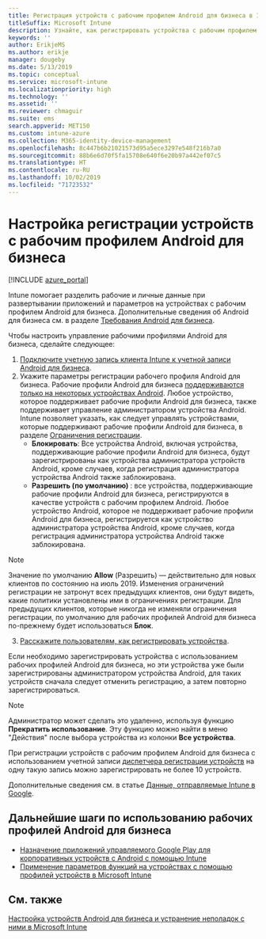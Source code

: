 ```yaml
---
title: Регистрация устройств с рабочим профилем Android для бизнеса в Intune
titleSuffix: Microsoft Intune
description: Узнайте, как регистрировать устройства с рабочим профилем Android для бизнеса в Intune.
keywords: ''
author: ErikjeMS
ms.author: erikje
manager: dougeby
ms.date: 5/13/2019
ms.topic: conceptual
ms.service: microsoft-intune
ms.localizationpriority: high
ms.technology: ''
ms.assetid: ''
ms.reviewer: chmaguir
ms.suite: ems
search.appverid: MET150
ms.custom: intune-azure
ms.collection: M365-identity-device-management
ms.openlocfilehash: 8c447b6b21021573d95a5ece3297e548f216b7a0
ms.sourcegitcommit: 88b6e6d70f5fa15708e640f6e20b97a442ef07c5
ms.translationtype: HT
ms.contentlocale: ru-RU
ms.lasthandoff: 10/02/2019
ms.locfileid: "71723532"
---
```

# <a name="set-up-enrollment-of-android-enterprise-work-profile-devices"></a>Настройка регистрации устройств с рабочим профилем Android для бизнеса

[!INCLUDE [azure_portal](../includes/azure_portal.md)]

Intune помогает разделить рабочие и личные данные при развертывании приложений и параметров на устройствах с рабочим профилем Android для бизнеса. Дополнительные сведения об Android для бизнеса см. в разделе [Требования Android для бизнеса](https://support.google.com/work/android/answer/6174145?hl=en&ref_topic=6151012).

Чтобы настроить управление рабочими профилями Android для бизнеса, сделайте следующее:

1. [Подключите учетную запись клиента Intune к учетной записи Android для бизнеса](connect-intune-android-enterprise.md).
2. Укажите параметры регистрации рабочего профиля Android для бизнеса. Рабочие профили Android для бизнеса [поддерживаются только на некоторых устройствах Android](https://support.google.com/work/android/answer/6174145?hl=en&ref_topic=6151012%20style=%22target=new_window%22). Любое устройство, которое поддерживает рабочие профили Android для бизнеса, также поддерживает управление администратором устройства Android. Intune позволяет указать, как следует управлять устройствами, которые поддерживают рабочие профили Android для бизнеса, в разделе [Ограничения регистрации](enrollment-restrictions-set.md).
    - **Блокировать**:  Все устройства Android, включая устройства, поддерживающие рабочие профили Android для бизнеса, будут зарегистрированы как устройства администратора устройств Android, кроме случаев, когда регистрация администратора устройства Android также заблокирована. 
    - **Разрешить (по умолчанию)** : все устройства, поддерживающие рабочие профили Android для бизнеса, регистрируются в качестве устройств с рабочим профилем Android. Любое устройство Android, которое не поддерживает рабочие профили Android для бизнеса, регистрируется как устройство администратора устройства Android, кроме случаев, когда регистрация администратора устройства Android также заблокирована. 
> [!NOTE]
> Значение по умолчанию **Allow** (Разрешить) — действительно для новых клиентов по состоянию на июль 2019. Изменения ограничений регистрации не затронут всех предыдущих клиентов, они будут видеть, какие политики установлены ими в ограничениях регистрации. Для предыдущих клиентов, которые никогда не изменяли ограничения регистрации, по умолчанию для рабочих профилей Android для бизнеса по-прежнему будет использоваться **Блок**.

3. [Расскажите пользователям, как регистрировать устройства](/intune-user-help/create-a-work-profile-and-enroll-your-device-in-intune-android).  

Если необходимо зарегистрировать устройства с использованием рабочих профилей Android для бизнеса, но эти устройства уже были зарегистрированы администратором устройства Android, для таких устройств сначала следует отменить регистрацию, а затем повторно зарегистрироваться.
> [!NOTE]
> Администратор может сделать это удаленно, используя функцию **Прекратить использование**. Эту функцию можно найти в меню "Действия" после выбора устройства из колонки **Все устройства**.

При регистрации устройств с рабочим профилем Android для бизнеса с использованием учетной записи [диспетчера регистрации устройств](device-enrollment-manager-enroll.md) на одну такую запись можно зарегистрировать не более 10 устройств.

Дополнительные сведения см. в статье [Данные, отправляемые Intune в Google](../protect/data-intune-sends-to-google.md).

## <a name="next-steps-for-android-enterprise-work-profiles"></a>Дальнейшие шаги по использованию рабочих профилей Android для бизнеса
- [Назначение приложений управляемого Google Play для корпоративных устройств с Android с помощью Intune](../apps/apps-add-android-for-work.md)
- [Применение параметров функций на устройствах с помощью профилей устройств в Microsoft Intune](../configuration/device-profiles.md)

## <a name="see-also"></a>См. также

[Настройка устройств Android для бизнеса и устранение неполадок с ними в Microsoft Intune](https://support.microsoft.com/help/4476974)
